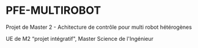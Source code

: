 # PFE-MULTIROBOT
Projet de Master 2 - Achitecture de contrôle pour multi robot hétérogènes 

UE de M2 “projet intégratif", Master Science de l'Ingénieur
